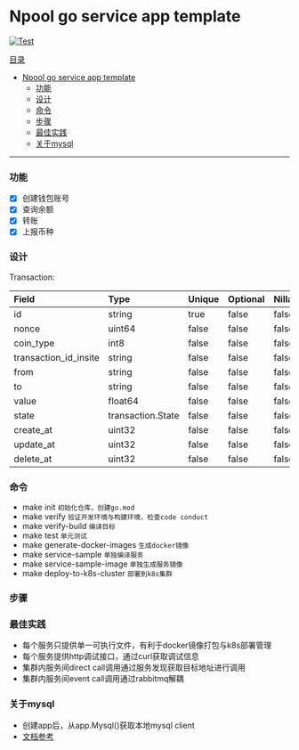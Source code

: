 # Npool go service app template

[![Test](https://github.com/NpoolPlatform/go-service-app-template/actions/workflows/main.yml/badge.svg?branch=master)](https://github.com/NpoolPlatform/go-service-app-template/actions/workflows/main.yml)

[目录](#目录)
- [Npool go service app template](#npool-go-service-app-template)
    - [功能](#功能)
    - [设计](#设计)
    - [命令](#命令)
    - [步骤](#步骤)
    - [最佳实践](#最佳实践)
    - [关于mysql](#关于mysql)

-----------
### 功能
- [x] 创建钱包账号
- [x] 查询余额
- [x] 转账
- [x] 上报币种

### 设计

Transaction:

| Field                 | Type              | Unique | Optional | Nillable | Default | UpdateDefault | Immutable | StructTag                              | Validators |
| :-------------------- | :---------------- | :----- | :------- | :------- | :------ | :------------ | :-------- | :------------------------------------- | :--------- |
| id                    | string            | true   | false    | false    | true    | false         | false     | json:"id,omitempty"                    | 0          |
| nonce                 | uint64            | false  | false    | false    | true    | false         | false     | json:"nonce,omitempty"                 | 0          |
| coin_type             | int8              | false  | false    | false    | true    | false         | false     | json:"coin_type,omitempty"             | 0          |
| transaction_id_insite | string            | false  | false    | false    | true    | false         | false     | json:"transaction_id_insite,omitempty" | 1          |
| from                  | string            | false  | false    | false    | true    | false         | false     | json:"from,omitempty"                  | 1          |
| to                    | string            | false  | false    | false    | true    | false         | false     | json:"to,omitempty"                    | 1          |
| value                 | float64           | false  | false    | false    | true    | false         | false     | json:"value,omitempty"                 | 0          |
| state                 | transaction.State | false  | false    | false    | false   | false         | false     | json:"state,omitempty"                 | 0          |
| create_at             | uint32            | false  | false    | false    | true    | false         | false     | json:"create_at,omitempty"             | 0          |
| update_at             | uint32            | false  | false    | false    | true    | true          | false     | json:"update_at,omitempty"             | 0          |
| delete_at             | uint32            | false  | false    | false    | true    | false         | false     | json:"delete_at,omitempty"             | 0          |

### 命令
* make init ```初始化仓库，创建go.mod```
* make verify ```验证开发环境与构建环境，检查code conduct```
* make verify-build ```编译目标```
* make test ```单元测试```
* make generate-docker-images ```生成docker镜像```
* make service-sample ```单独编译服务```
* make service-sample-image ```单独生成服务镜像```
* make deploy-to-k8s-cluster ```部署到k8s集群```

### 步骤

### 最佳实践
* 每个服务只提供单一可执行文件，有利于docker镜像打包与k8s部署管理
* 每个服务提供http调试接口，通过curl获取调试信息
* 集群内服务间direct call调用通过服务发现获取目标地址进行调用
* 集群内服务间event call调用通过rabbitmq解耦

### 关于mysql
* 创建app后，从app.Mysql()获取本地mysql client
* [文档参考](https://entgo.io/docs/sql-integration)

